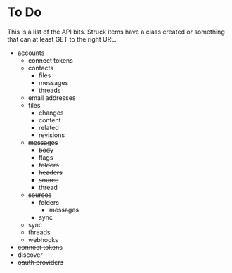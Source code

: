 # To Do

This is a list of the API bits. Struck items have a class created or something
that can at least GET to the right URL.

* <strike>accounts</strike>
  * <strike>connect tokens</strike>
  * contacts
    * files
    * messages
    * threads
  * email addresses
  * files
    * changes
    * content
    * related
    * revisions
  * <strike>messages</strike>
    * <strike>body</strike>
    * <strike>flags</strike>
    * <strike>folders</strike>
    * <strike>headers</strike>
    * <strike>source</strike>
    * thread
  * <strike>sources</strike>
    * <strike>folders</strike>
      * <strike>messages</strike>
    * sync
  * sync
  * threads
  * webhooks
* <strike>connect tokens</strike>
* <strike>discover</strike>
* <strike>oauth providers</strike>
